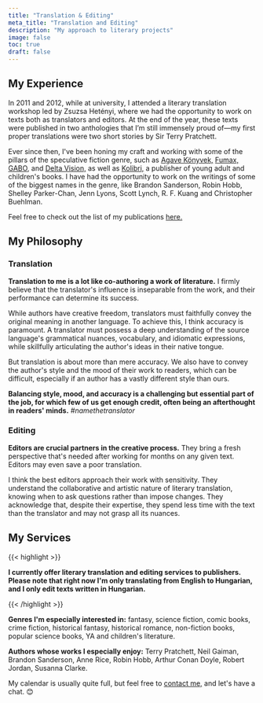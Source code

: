 ```yaml
---
title: "Translation & Editing"
meta_title: "Translation and Editing"
description: "My approach to literary projects"
image: false
toc: true
draft: false
---
```


## My Experience

In 2011 and 2012, while at university, I attended a literary translation workshop led by Zsuzsa Hetényi, where we had the opportunity to work on texts both as translators and editors. At the end of the year, these texts were published in two anthologies that I’m still immensely proud of—my first proper translations were two short stories by Sir Terry Pratchett.

Ever since then, I've been honing my craft and working with some of the pillars of the speculative fiction genre, such as [Agave Könyvek,](https://agavekonyvek.hu/) [Fumax,](https://fumax.hu/) [GABO,](https://gabo.hu/) and [Delta Vision,](https://www.facebook.com/DeltaVisionKiado) as well as [Kolibri,](https://www.facebook.com/kolibrikiado/?locale=hu_HU) a publisher of young adult and children's books. I have had the opportunity to work on the writings of some of the biggest names in the genre, like Brandon Sanderson, Robin Hobb, Shelley Parker-Chan, Jenn Lyons, Scott Lynch,  R. F. Kuang and Christopher Buehlman.

Feel free to check out the list of my publications [here.](/publications)

## My Philosophy

### Translation

**Translation to me is a lot like co-authoring a work of literature.** I firmly believe that the translator's influence is inseparable from the work, and their performance can determine its success.

While authors have creative freedom, translators must faithfully convey the original meaning in another language. To achieve this, I think accuracy is paramount. A translator must possess a deep understanding of the source language's grammatical nuances, vocabulary, and idiomatic expressions, while skillfully articulating the author's ideas in their native tongue.

But translation is about more than mere accuracy. We also have to convey the author's style and the mood of their work to readers, which can be difficult, especially if an author has a vastly different style than ours.

**Balancing style, mood, and accuracy is a challenging but essential part of the job, for which few of us get enough credit, often being an afterthought in readers' minds.** *#namethetranslator*

### Editing

**Editors are crucial partners in the creative process.** They bring a fresh perspective that's needed after working for months on any given text. Editors may even save a poor translation.

I think the best editors approach their work with sensitivity. They understand the collaborative and artistic nature of literary translation, knowing when to ask questions rather than impose changes. They acknowledge that, despite their expertise, they spend less time with the text than the translator and may not grasp all its nuances.

## My Services

{{< highlight >}}

**I currently offer literary translation and editing services to publishers. Please note that right now I'm only translating from English to Hungarian, and I only edit texts written in Hungarian.**

{{< /highlight >}}

**Genres I'm especially interested in:** fantasy, science fiction, comic books, crime fiction, historical fantasy, historical romance, non-fiction books, popular science books, YA and children's literature.

**Authors whose works I especially enjoy:** Terry Pratchett, Neil Gaiman, Brandon Sanderson, Anne Rice, Robin Hobb, Arthur Conan Doyle, Robert Jordan, Susanna Clarke.

My calendar is usually quite full, but feel free to [contact me,](/contact) and let's have a chat. 😊